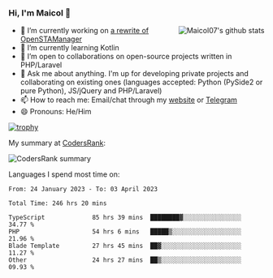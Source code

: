 ### Hi, I'm Maicol 👋
<img align="right" src="https://github-readme-stats.vercel.app/api?username=maicol07&count_private=true&count_private=true&show_icons=true" alt="Maicol07's github stats">

- 🔭 I’m currently working on [a rewrite of OpenSTAManager](https://github.com/Dasc3er/openstamanager/tree/rewrite)
- 🌱 I’m currently learning Kotlin
- 👯 I’m open to collaborations on open-source projects written in PHP/Laravel
- 💬 Ask me about anything. I'm up for developing private projects and collaborating on existing ones (languages accepted: Python (PySide2 or pure Python), JS/jQuery and PHP/Laravel)
- 📫 How to reach me: Email/chat through my [website](https://maicol07.it) or [Telegram](https://telegram.me/maicol07)
- 😄 Pronouns: He/Him

[![trophy](https://github-profile-trophy.vercel.app/?username=maicol07)](https://github.com/ryo-ma/github-profile-trophy)

My summary at [CodersRank](https://codersrank.io):

![CodersRank summary](https://cr-ss-service.azurewebsites.net/api/ScreenShot?widget=summary&username=maicol07&badges=3&show-avatar=true&style=--header-bg-color:%23000;--border-radius:16px)

Languages I spend most time on:
<!--START_SECTION:waka-->

```text
From: 24 January 2023 - To: 03 April 2023

Total Time: 246 hrs 20 mins

TypeScript             85 hrs 39 mins  ████████▓░░░░░░░░░░░░░░░░   34.77 %
PHP                    54 hrs 6 mins   █████▒░░░░░░░░░░░░░░░░░░░   21.96 %
Blade Template         27 hrs 45 mins  ██▓░░░░░░░░░░░░░░░░░░░░░░   11.27 %
Other                  24 hrs 27 mins  ██▒░░░░░░░░░░░░░░░░░░░░░░   09.93 %
```

<!--END_SECTION:waka-->
